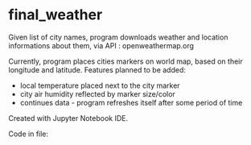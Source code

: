 # final_weather
Given list of city names, program downloads weather and location informations about them, via API : openweathermap.org

Currently, program places cities markers on world map, based on their longitude and latitude. Features planned to be added:

- local temperature placed next to the city marker
- city air humidity reflected by marker size/color
- continues data - program refreshes itself after some period of time

Created with Jupyter Notebook IDE.

Code in file:


